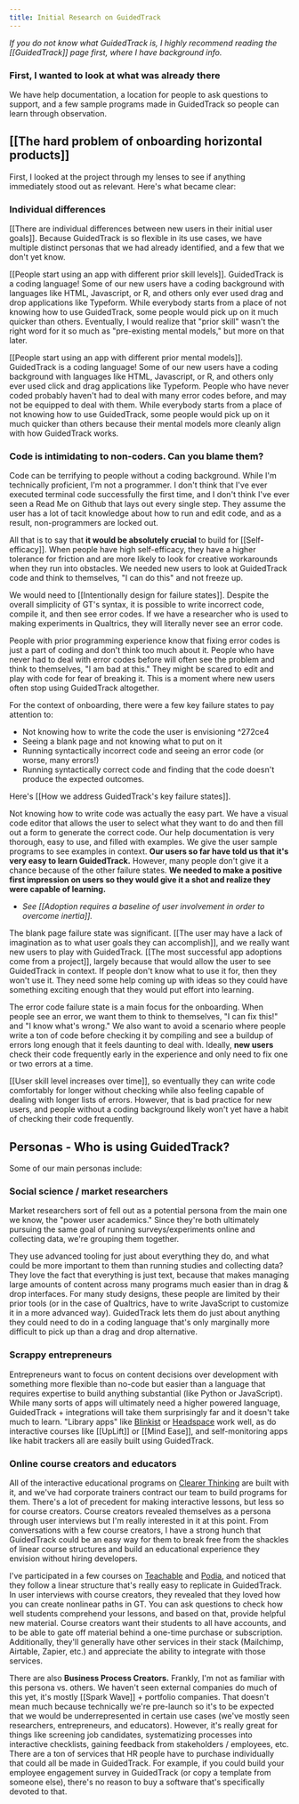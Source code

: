 ```yaml
---
title: Initial Research on GuidedTrack
---
```

*If you do not know what GuidedTrack is, I highly recommend reading the [[GuidedTrack]] page first, where I have background info.*

### First, I wanted to look at what was already there

We have help documentation, a location for people to ask questions to support, and a few sample programs made in GuidedTrack so people can learn through observation.

## [[The hard problem of onboarding horizontal products]]

First, I looked at the project through my lenses to see if anything immediately stood out as relevant. Here's what became clear:

### Individual differences

[[There are individual differences between new users in their initial user goals]]. Because GuidedTrack is so flexible in its use cases, we have multiple distinct personas that we had already identified, and a few that we don't yet know.

[[People start using an app with different prior skill levels]]. GuidedTrack is a coding language! Some of our new users have a coding background with languages like HTML, Javascript, or R, and others only ever used drag and drop applications like Typeform. While everybody starts from a place of not knowing how to use GuidedTrack, some people would pick up on it much quicker than others. Eventually, I would realize that "prior skill" wasn't the right word for it so much as "pre-existing mental models," but more on that later.

[[People start using an app with different prior mental models]]. GuidedTrack is a coding language! Some of our new users have a coding background with languages like HTML, Javascript, or R, and others only ever used click and drag applications like Typeform. People who have never coded probably haven't had to deal with many error codes before, and may not be equipped to deal with them. While everybody starts from a place of not knowing how to use GuidedTrack, some people would pick up on it much quicker than others because their mental models more cleanly align with how GuidedTrack works.

### Code is intimidating to non-coders. Can you blame them?

Code can be terrifying to people without a coding background. While I'm technically proficient, I'm not a programmer. I don't think that I've ever executed terminal code successfully the first time, and I don't think I've ever seen a Read Me on Github that lays out every single step. They assume the user has a lot of tacit knowledge about how to run and edit code, and as a result, non-programmers are locked out.

All that is to say that **it would be absolutely crucial** to build for [[Self-efficacy]]. When people have high self-efficacy, they have a higher tolerance for friction and are more likely to look for creative workarounds when they run into obstacles. We needed new users to look at GuidedTrack code and think to themselves, "I can do this" and not freeze up.

We would need to [[Intentionally design for failure states]]. Despite the overall simplicity of GT's syntax, it is possible to write incorrect code, compile it, and then see error codes. If we have a researcher who is used to making experiments in Qualtrics, they will literally never see an error code.

People with prior programming experience know that fixing error codes is just a part of coding and don't think too much about it. People who have never had to deal with error codes before will often see the problem and think to themselves, "I am bad at this." They might be scared to edit and play with code for fear of breaking it. This is a moment where new users often stop using GuidedTrack altogether.

For the context of onboarding, there were a few key failure states to pay attention to:

* Not knowing how to write the code the user is envisioning ^272ce4
* Seeing a blank page and not knowing what to put on it
* Running syntactically incorrect code and seeing an error code (or worse, many errors!)
* Running syntactically correct code and finding that the code doesn't produce the expected outcomes.

Here's [[How we address GuidedTrack's key failure states]].

Not knowing how to write code was actually the easy part. We have a visual code editor that allows the user to select what they want to do and then fill out a form to generate the correct code. Our help documentation is very thorough, easy to use, and filled with examples. We give the user sample programs to see examples in context. **Our users so far have told us that it's very easy to learn GuidedTrack.** However, many people don't give it a chance because of the other failure states. **We needed to make a positive first impression on users so they would give it a shot and realize they were capable of learning.**

* *See [[Adoption requires a baseline of user involvement in order to overcome inertia]].*

The blank page failure state was significant. [[The user may have a lack of imagination as to what user goals they can accomplish]], and we really want new users to play with GuidedTrack. [[The most successful app adoptions come from a project]], largely because that would allow the user to see GuidedTrack in context. If people don't know what to use it for, then they won't use it. They need some help coming up with ideas so they could have something exciting enough that they would put effort into learning.

The error code failure state is a main focus for the onboarding. When people see an error, we want them to think to themselves, "I can fix this!" and "I know what's wrong." We also want to avoid a scenario where people write a ton of code before checking it by compiling and see a buildup of errors long enough that it feels daunting to deal with. Ideally, **new users** check their code frequently early in the experience and only need to fix one or two errors at a time.

[[User skill level increases over time]], so eventually they can write code comfortably for longer without checking while also feeling capable of dealing with longer lists of errors. However, that is bad practice for new users, and people without a coding background likely won't yet have a habit of checking their code frequently.

## Personas - Who is using GuidedTrack?

Some of our main personas include:

### Social science / market researchers

Market researchers sort of fell out as a potential persona from the main one we know, the "power user academics." Since they're both ultimately pursuing the same goal of running surveys/experiments online and collecting data, we're grouping them together.

They use advanced tooling for just about everything they do, and what could be more important to them than running studies and collecting data? They love the fact that everything is just text, because that makes managing large amounts of content across many programs much easier than in drag & drop interfaces. For many study designs, these people are limited by their prior tools (or in the case of Qualtrics, have to write JavaScript to customize it in a more advanced way). GuidedTrack lets them do just about anything they could need to do in a coding language that's only marginally more difficult to pick up than a drag and drop alternative.

### Scrappy entrepreneurs

Entrepreneurs want to focus on content decisions over development with something more flexible than no-code but easier than a language that requires expertise to build anything substantial (like Python or JavaScript). While many sorts of apps will ultimately need a higher powered language, GuidedTrack + integrations will take them surprisingly far and it doesn't take much to learn. "Library apps" like [Blinkist](https://www.blinkist.com/) or [Headspace](https://www.headspace.com/) work well, as do interactive courses like [[UpLift]] or [[Mind Ease]], and self-monitoring apps like habit trackers all are easily built using GuidedTrack.

### Online course creators and educators

All of the interactive educational programs on [Clearer Thinking](https://www.clearerthinking.org/) are built with it, and we've had corporate trainers contract our team to build programs for them. There's a lot of precedent for making interactive lessons, but less so for course creators. Course creators revealed themselves as a persona through user interviews but I'm really interested in it at this point. From conversations with a few course creators, I have a strong hunch that GuidedTrack could be an easy way for them to break free from the shackles of linear course structures and build an educational experience they envision without hiring developers.

I've participated in a few courses on [Teachable](https://teachable.com/) and [Podia](https://www.podia.com/), and noticed that they follow a linear structure that's really easy to replicate in GuidedTrack. In user interviews with course creators, they revealed that they loved how you can create nonlinear paths in GT. You can ask questions to check how well students comprehend your lessons, and based on that, provide helpful new material. Course creators want their students to all have accounts, and to be able to gate off material behind a one-time purchase or subscription. Additionally, they'll generally have other services in their stack (Mailchimp, Airtable, Zapier, etc.) and appreciate the ability to integrate with those services.

There are also **Business Process Creators.** Frankly, I'm not as familiar with this persona vs. others. We haven't seen external companies do much of this yet, it's mostly [[Spark Wave]] + portfolio companies. That doesn't mean much because technically we're pre-launch so it's to be expected that we would be underrepresented in certain use cases (we've mostly seen researchers, entrepreneurs, and educators). However, it's really great for things like screening job candidates, systematizing processes into interactive checklists, gaining feedback from stakeholders / employees, etc. There are a ton of services that HR people have to purchase individually that could all be made in GuidedTrack. For example, if you could build your employee engagement survey in GuidedTrack (or copy a template from someone else), there's no reason to buy a software that's specifically devoted to that.